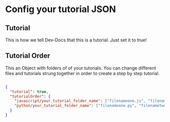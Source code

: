 # Config your tutorial JSON

## Tutorial

This is how we tell Dev-Docs that this is a tutorial.  Just set it to true!

## Tutorial Order

This an Object with folders of of your tutorials. You can change different files and tutorials strung together in order to create a step by step tutorial.

```json

{
  "tutorial": true,
  "tutorialOrder": {
    "javascript/your_tutorial_folder_name": ["filenameone.js", "filenametwo.js"],
    "python/your_tutorial_folder_name": ["filenameone.py", "filenametwo.py"]
  }
}


```